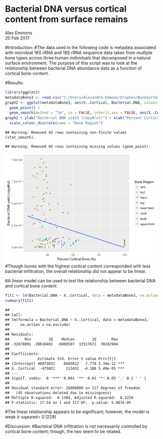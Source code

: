 # Bacterial DNA versus cortical content from surface remains
Alex Emmons  
20 Feb 2017  


#Introduction: 
#The data used in the following code is metadata associated with microbial 16S rRNA and 18S rRNA sequence data taken from mutliple bone types across three human individuals that decomposed in a natural surface environment. The purpose of this script was to look at the relationship between bacterial DNA abundance data as a function of cortical bone content. 


#Results: 

```r
library(ggplot2)
metadataBone3 <- read.csv("C:/Users/Alexandra Emmons/Dropbox/BoneSurfaceProject/BoneSurface_metadata_all.csv")
graph2 <- ggplot(metadataBone3, aes(X..Cortical, Bacterial.DNA, colour=Body.region)) + 
  geom_point() +
  geom_smooth(method = "lm", se = FALSE, inherit.aes = FALSE, aes(X..Cortical, Bacterial.DNA))
graph2 + ylab("Bacterial DNA yield (copy#/ul)") + xlab("Percent Cortical Bone (%)")+ 
  scale_colour_discrete(name = "Bone Region")
```

```
## Warning: Removed 45 rows containing non-finite values (stat_smooth).
```

```
## Warning: Removed 45 rows containing missing values (geom_point).
```

![](BactDNA_CorticalProject_files/figure-html/unnamed-chunk-1-1.png)<!-- -->
#Though bones with the highest cortical content corresponded with less bacterial infiltration, the overall relationship did not appear to be linear. 

#A linear model can be used to test the relationship between bacterial DNA and cortical bone content. 

```r
fit1 <- lm(Bacterial.DNA ~ X..Cortical, data = metadataBone3, na.action = na.exclude)
summary(fit1)
```

```
## 
## Call:
## lm(formula = Bacterial.DNA ~ X..Cortical, data = metadataBone3, 
##     na.action = na.exclude)
## 
## Residuals:
##       Min        1Q    Median        3Q       Max 
## -32678091 -20618401  -6908507  13517672  70282904 
## 
## Coefficients:
##             Estimate Std. Error t value Pr(>|t|)    
## (Intercept) 46973831    6045612   7.770 3.34e-12 ***
## X..Cortical  -475021     113432  -4.188 5.49e-05 ***
## ---
## Signif. codes:  0 '***' 0.001 '**' 0.01 '*' 0.05 '.' 0.1 ' ' 1
## 
## Residual standard error: 26960000 on 117 degrees of freedom
##   (45 observations deleted due to missingness)
## Multiple R-squared:  0.1304,	Adjusted R-squared:  0.1229 
## F-statistic: 17.54 on 1 and 117 DF,  p-value: 5.487e-05
```
#The linear relationship appears to be significant; however, the model is weak (r sqaured= 0.1229)

#Discussion:
#Bacteiral DNA infiltration is not necessarily controlled by cortical bone content; though, the two seem to be related. 


